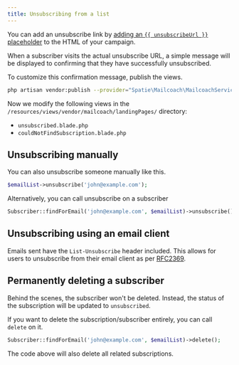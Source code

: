 ```yaml
---
title: Unsubscribing from a list
---
```


You can add an unsubscribe link by [adding an `{{ unsubscribeUrl }}` placeholder](/docs/self-hosted/v6/campaigns/creating-a-campaign#setting-the-content-and-using-placeholders) to the HTML of your campaign.

When a subscriber visits the actual unsubscribe URL, a simple message will be displayed to confirming that they have  successfully unsubscribed.

To customize this confirmation message, publish the views.

```bash
php artisan vendor:publish --provider="Spatie\Mailcoach\MailcoachServiceProvider" --tag="mailcoach-views"
```

Now we modify the following views in the `/resources/views/vendor/mailcoach/landingPages/` directory:

- `unsubscribed.blade.php`
- `couldNotFindSubscription.blade.php`

## Unsubscribing manually

You can also unsubscribe someone manually like this.

```php
$emailList->unsubscribe('john@example.com');
```

Alternatively, you can call unsubscribe on a subscriber

```php
Subscriber::findForEmail('john@example.com', $emailList)->unsubscribe();
```

## Unsubscribing using an email client

Emails sent have the ```List-Unsubscribe``` header included. This allows for users to unsubscribe from their email client as per [RFC2369](https://www.ietf.org/rfc/rfc2369.txt).

## Permanently deleting a subscriber

Behind the scenes, the subscriber won't be deleted. Instead, the status of the subscription will be updated to `unsubscribed`.

If you want to delete the subscription/subscriber entirely, you can call `delete` on it.

```php
Subscriber::findForEmail('john@example.com', $emailList)->delete();
```

The code above will also delete all related subscriptions.
